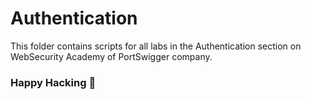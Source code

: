 # Authentication
This folder contains scripts for all labs in the Authentication section on WebSecurity Academy of PortSwigger company.

### Happy Hacking 👾

